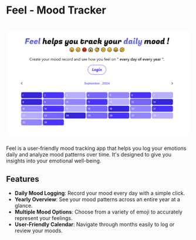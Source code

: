 

# Feel - Mood Tracker

# ![Feel - Mood Tracker](assets/first.PNG)

Feel is a user-friendly mood tracking app that helps you log your emotions daily and analyze mood patterns over time. It's designed to give you insights into your emotional well-being.

## Features

- **Daily Mood Logging**: Record your mood every day with a simple click.
- **Yearly Overview**: See your mood patterns across an entire year at a glance.
- **Multiple Mood Options**: Choose from a variety of emoji to accurately represent your feelings.
- **User-Friendly Calendar**: Navigate through months easily to log or review your moods.

